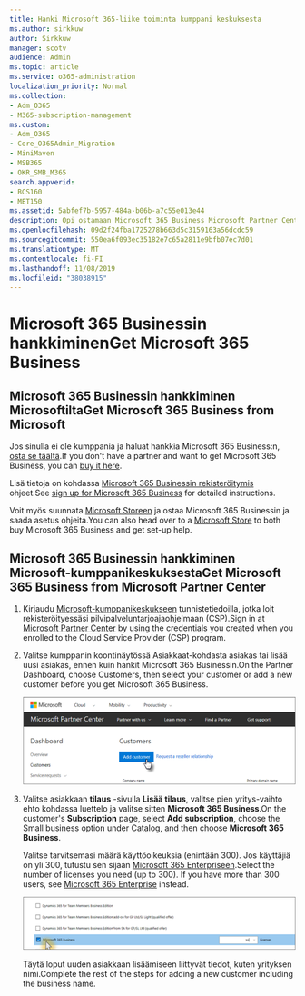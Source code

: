 ```yaml
---
title: Hanki Microsoft 365-liike toiminta kumppani keskuksesta
ms.author: sirkkuw
author: Sirkkuw
manager: scotv
audience: Admin
ms.topic: article
ms.service: o365-administration
localization_priority: Normal
ms.collection:
- Adm_O365
- M365-subscription-management
ms.custom:
- Adm_O365
- Core_O365Admin_Migration
- MiniMaven
- MSB365
- OKR_SMB_M365
search.appverid:
- BCS160
- MET150
ms.assetid: 5abfef7b-5957-484a-b06b-a7c55e013e44
description: Opi ostamaan Microsoft 365 Business Microsoft Partner Centeristä.
ms.openlocfilehash: 09d2f24fba1725278b663d5c3159163a56dcdc59
ms.sourcegitcommit: 550ea6f093ec35182e7c65a2811e9bfb07ec7d01
ms.translationtype: MT
ms.contentlocale: fi-FI
ms.lasthandoff: 11/08/2019
ms.locfileid: "38038915"
---
```

# <a name="get-microsoft-365-business"></a><span data-ttu-id="f00e9-103">Microsoft 365 Businessin hankkiminen</span><span class="sxs-lookup"><span data-stu-id="f00e9-103">Get Microsoft 365 Business</span></span>

## <a name="get-microsoft-365-business-from-microsoft"></a><span data-ttu-id="f00e9-104">Microsoft 365 Businessin hankkiminen Microsoftilta</span><span class="sxs-lookup"><span data-stu-id="f00e9-104">Get Microsoft 365 Business from Microsoft</span></span>

<span data-ttu-id="f00e9-105">Jos sinulla ei ole kumppania ja haluat hankkia Microsoft 365 Business:n, [osta se täältä](https://www.microsoft.com/en-US/microsoft-365/business).</span><span class="sxs-lookup"><span data-stu-id="f00e9-105">If you don't have a partner and want to get Microsoft 365 Business, you can [buy it here](https://www.microsoft.com/en-US/microsoft-365/business).</span></span>

<span data-ttu-id="f00e9-106">Lisä tietoja on kohdassa [Microsoft 365 Businessin rekisteröitymis](sign-up.md) ohjeet.</span><span class="sxs-lookup"><span data-stu-id="f00e9-106">See [sign up for Microsoft 365 Business](sign-up.md) for detailed instructions.</span></span>

<span data-ttu-id="f00e9-107">Voit myös suunnata [Microsoft Storeen](https://www.microsoft.com/en-us/store/locations/find-a-store?icid=en_US_Store_UH_FAS) ja ostaa Microsoft 365 Businessin ja saada asetus ohjeita.</span><span class="sxs-lookup"><span data-stu-id="f00e9-107">You can also head over to a [Microsoft Store](https://www.microsoft.com/en-us/store/locations/find-a-store?icid=en_US_Store_UH_FAS) to both buy Microsoft 365 Business and get set-up help.</span></span>
  
## <a name="get-microsoft-365-business-from-microsoft-partner-center"></a><span data-ttu-id="f00e9-108">Microsoft 365 Businessin hankkiminen Microsoft-kumppanikeskuksesta</span><span class="sxs-lookup"><span data-stu-id="f00e9-108">Get Microsoft 365 Business from Microsoft Partner Center</span></span>

1. <span data-ttu-id="f00e9-109">Kirjaudu [Microsoft-kumppanikeskukseen](https://go.microsoft.com/fwlink/p/?linkid=849910) tunnistetiedoilla, jotka loit rekisteröityessäsi pilvipalveluntarjoajaohjelmaan (CSP).</span><span class="sxs-lookup"><span data-stu-id="f00e9-109">Sign in at [Microsoft Partner Center](https://go.microsoft.com/fwlink/p/?linkid=849910) by using the credentials you created when you enrolled to the Cloud Service Provider (CSP) program.</span></span> 
    
2. <span data-ttu-id="f00e9-110">Valitse kumppanin koontinäytössä Asiakkaat-kohdasta asiakas tai lisää uusi asiakas, ennen kuin hankit Microsoft 365 Businessin.</span><span class="sxs-lookup"><span data-stu-id="f00e9-110">On the Partner Dashboard, choose Customers, then select your customer or add a new customer before you get Microsoft 365 Business.</span></span>
    
    ![In the Microsoft Partner center, add a new customer.](media/ec807d07-bbd2-411f-8fe1-c644cf9a3882.png)
  
3. <span data-ttu-id="f00e9-112">Valitse asiakkaan **tilaus** -sivulla **Lisää tilaus**, valitse pien yritys-vaihto ehto kohdassa luettelo ja valitse sitten **Microsoft 365 Business**.</span><span class="sxs-lookup"><span data-stu-id="f00e9-112">On the customer's **Subscription** page, select **Add subscription**, choose the Small business option under Catalog, and then choose **Microsoft 365 Business**.</span></span>
    
    <span data-ttu-id="f00e9-p101">Valitse tarvitsemasi määrä käyttöoikeuksia (enintään 300). Jos käyttäjiä on yli 300, tutustu sen sijaan [Microsoft 365 Enterpriseen](https://go.microsoft.com/fwlink/p/?linkid=862316).</span><span class="sxs-lookup"><span data-stu-id="f00e9-p101">Select the number of licenses you need (up to 300). If you have more than 300 users, see [Microsoft 365 Enterprise](https://go.microsoft.com/fwlink/p/?linkid=862316) instead.</span></span> 
    
    ![On the New subscription page choose small business.](media/52d99e89-2175-4974-84bb-dd626048541b.png)
  
    <span data-ttu-id="f00e9-116">Täytä loput uuden asiakkaan lisäämiseen liittyvät tiedot, kuten yrityksen nimi.</span><span class="sxs-lookup"><span data-stu-id="f00e9-116">Complete the rest of the steps for adding a new customer including the business name.</span></span>
    


